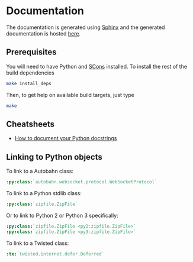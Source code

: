 # Documentation

The documentation is generated using [Sphinx](http://sphinx.pocoo.org/) and the generated documentation is hosted [here](http://autobahn.ws/python).

## Prerequisites

You will need to have Python and [SCons](http://www.scons.org/) installed. To install the rest of the build dependencies

```sh
make install_deps
```

Then, to get help on available build targets, just type

```sh
make
```

## Cheatsheets

* [How to document your Python docstrings](http://www.ctio.noao.edu/~fraga/pytemplate/pytemplate.html)


## Linking to Python objects

To link to a Autobahn class:

```rst
:py:class:`autobahn.websocket.protocol.WebSocketProtocol`
```

To link to a Python stdlib class:

```rst
:py:class:`zipfile.ZipFile`
```

Or to link to Python 2 or Python 3 specifically:

```rst
:py:class:`zipfile.ZipFile <py2:zipfile.ZipFile>`
:py:class:`zipfile.ZipFile <py3:zipfile.ZipFile>`
```

To link to a Twisted class:

```rst
:tx:`twisted.internet.defer.Deferred`
```
